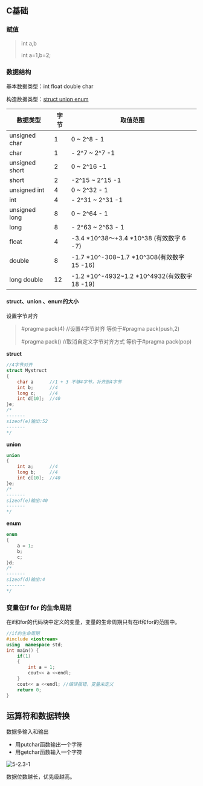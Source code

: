 ## C基础

### 赋值

> int a,b
>
> int a=1,b=2;



### 数据结构

基本数据类型：int	float	double	char	

构造数据类型：<u>struct union enum</u>



| 数据类型       | 字节 | 取值范围                                     |
| -------------- | ---- | -------------------------------------------- |
| unsigned char  | 1    | 0 ~ 2^8 - 1                                  |
| char           | 1    | - 2^7 ~ 2^7 -1                               |
| unsigned short | 2    | 0 ~ 2^16 -1                                  |
| short          | 2    | -2^15 ~ 2^15 -1                              |
| unsigned int   | 4    | 0 ~ 2^32 - 1                                 |
| int            | 4    | - 2^31 ~ 2^31 -1                             |
| unsigned long  | 8    | 0 ~ 2^64 - 1                                 |
| long           | 8    | - 2^63 ~ 2^63 - 1                            |
| float          | 4    | -3.4 *10^38～+3.4 *10^38 (有效数字 6 -7)     |
| double         | 8    | -1.7 *10^-308~1.7 *10^308(有效数字 15 -16)   |
| long double    | 12   | -1.2 *10^-4932~1.2 *10^4932(有效数字 18 -19) |



#### struct、union 、enum的大小

设置字节对齐

> #pragma pack(4)   //设置4字节对齐 等价于#pragma pack(push,2)
>
> #pragma pack()     //取消自定义字节对齐方式  等价于#pragma pack(pop)

**struct**

```C++
//4字节对齐
struct Mystruct
{
	char a		//1 + 3 不够4字节，补齐到4字节
	int b;		//4
	long c;		//4
	int d[10];	//40
}e;
/*
-------
sizeof(e)输出:52
-------
*/
```

**union**

```C++
union
{
    int a;		//4
	long b;		//4
	int c[10];	//40
}e;
/*
-------
sizeof(e)输出:40
-------
*/
```

**enum**

```C++
enum
{
	a = 1;
	b;
	c;
}d;
/*
-------
sizeof(d)输出:4
-------
*/
```



### 变量在if for 的生命周期

在if和for的代码块中定义的变量，变量的生命周期只有在if和for的范围中。

```C++
//if的生命周期
#include <iostream>
using  namespace std;
int main() {
    if(1)
    {
        int a = 1;
        cout<< a <<endl;
    }
    cout<< a <<endl; //编译报错，变量未定义
    return 0;
}
```

运算符和数据转换
---

数据多输入和输出

- 用putchar函数输出一个字符
- 用getchar函数输入一个字符

![5-2.3-1](https://doc.shiyanlou.com/c/5-4.jpg/wm)

数据位数越长，优先级越高。